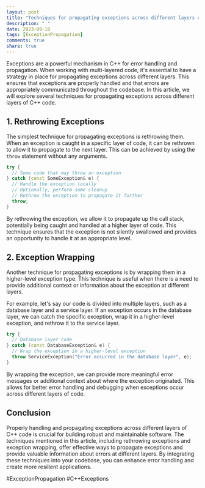 ```yaml
---
layout: post
title: "Techniques for propagating exceptions across different layers of C++ code"
description: " "
date: 2023-09-18
tags: [ExceptionPropagation]
comments: true
share: true
---
```


Exceptions are a powerful mechanism in C++ for error handling and propagation. When working with multi-layered code, it's essential to have a strategy in place for propagating exceptions across different layers. This ensures that exceptions are properly handled and that errors are appropriately communicated throughout the codebase. In this article, we will explore several techniques for propagating exceptions across different layers of C++ code.

## 1. Rethrowing Exceptions

The simplest technique for propagating exceptions is rethrowing them. When an exception is caught in a specific layer of code, it can be rethrown to allow it to propagate to the next layer. This can be achieved by using the `throw` statement without any arguments.

```cpp
try {
  // Some code that may throw an exception
} catch (const SomeException& e) {
  // Handle the exception locally
  // Optionally, perform some cleanup
  // Rethrow the exception to propagate it further
  throw;
}
```

By rethrowing the exception, we allow it to propagate up the call stack, potentially being caught and handled at a higher layer of code. This technique ensures that the exception is not silently swallowed and provides an opportunity to handle it at an appropriate level.

## 2. Exception Wrapping

Another technique for propagating exceptions is by wrapping them in a higher-level exception type. This technique is useful when there is a need to provide additional context or information about the exception at different layers.

For example, let's say our code is divided into multiple layers, such as a database layer and a service layer. If an exception occurs in the database layer, we can catch the specific exception, wrap it in a higher-level exception, and rethrow it to the service layer.

```cpp
try {
  // Database layer code
} catch (const DatabaseException& e) {
  // Wrap the exception in a higher-level exception
  throw ServiceException("Error occurred in the database layer", e);
}
```

By wrapping the exception, we can provide more meaningful error messages or additional context about where the exception originated. This allows for better error handling and debugging when exceptions occur across different layers of code.

## Conclusion

Properly handling and propagating exceptions across different layers of C++ code is crucial for building robust and maintainable software. The techniques mentioned in this article, including rethrowing exceptions and exception wrapping, offer effective ways to propagate exceptions and provide valuable information about errors at different layers. By integrating these techniques into your codebase, you can enhance error handling and create more resilient applications.

#ExceptionPropagation #C++Exceptions
